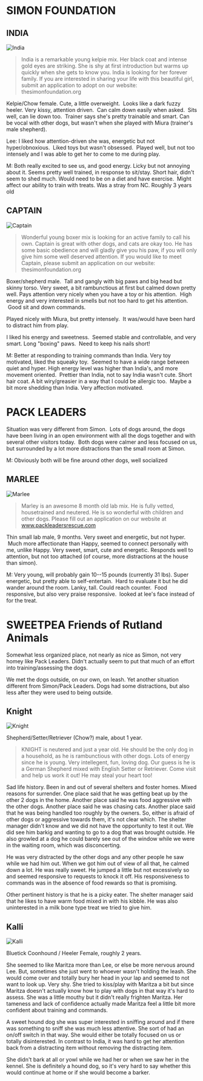 SIMON FOUNDATION
================

INDIA
-----
![India](India.jpg)

> India is a remarkable young kelpie mix.  Her black coat and intense gold eyes
> are striking.  She is shy at first introduction but warms up quickly when she
> gets to know you.  India is looking for her forever family.  If you are
> interested in sharing your life with this beautiful girl, submit an
> application to adopt on our website:  thesimonfoundation.org

Kelpie/Chow female. Cute, a little overweight.  Looks like a dark fuzzy heeler. Very kissy, attention driven.  Can calm down easily when asked.  Sits well, can lie down too.  Trainer says she's pretty trainable and smart. Can be vocal with other dogs, but wasn't when she played with Miura (trainer's male shepherd).

Lee: I liked how attention-driven she was, energetic but not hyper/obnoxious.  Liked toys but wasn't obsessed.  Played well, but not too intensely and I was able to get her to come to me during play.

M: Both really excited to see us, and good energy. Licky but not annoying about it. Seems pretty well trained, in response to sit/stay. Short hair, didn't seem to shed much. Would need to be on a diet and have exercise.  Might affect our ability to train with treats. Was a stray from NC. Roughly 3 years old

<!--
MAGGIE
-----
![Maggie](Maggie.jpg)

Spaniel female. Sweet, calm, gets excited by tennis balls, herds them all.  64lbs after heartworm treatment, was 50lbs before. Very nice but more interested in the balls than us at times.  A little on the big side (pretty tall).

Long hair is really pretty.
-->

CAPTAIN
-------
![Captain](Captain.jpg)

> Wonderful young boxer mix is looking for an active family to call his own.
> Captain is great with other dogs, and cats are okay too.  He has some basic
> obedience and will gladly give you his paw, if you will only give him some
> well deserved attention.  If you would like to meet Captain, please submit an
> application on our website:  thesimonfoundation.org

Boxer/shepherd male.  Tall and gangly with big paws and big head but skinny torso. Very sweet, a bit rambunctious at first but calmed down pretty well. Pays attention very nicely when you have a toy or his attention.  High energy and very interested in smells but not too hard to get his attention.  Good sit and down commands.

Played nicely with Miura, but pretty intensely.  It was/would have been hard to distract him from play.

I liked his energy and sweetness.  Seemed stable and controllable, and very smart. Long "boxing" paws.  Need to keep his nails short!

M: Better at responding to training commands than India. Very toy motivated, liked the squeaky toy.  Seemed to have a wide range between quiet and hyper. High energy level was higher than India's, and more movement oriented.  Prettier than India, not to say India wasn't cute. Short hair coat. A bit wiry/greasier in a way that I could be allergic too.  Maybe a bit more shedding than India. Very affection motivated.

PACK LEADERS
============
Situation was very different from Simon.  Lots of dogs around, the dogs have been living in an open environment with all the dogs together and with several other visitors today.  Both dogs were calmer and less focused on us, but surrounded by a lot more distractions than the small room at Simon.

M: Obviously both will be fine around other dogs, well socialized

<!--
HAPPY
-----
![Happy](Happy.jpg)

> Happy is a beautiful sweet boy. He is 3 years old. He loves children and is
> good with other dogs. He is hw neg, fully vetted and neutered , Happy is a
> loving boy and wants to find a home that he can relax and sit on the couch.

Corgi/hound/boxer male two-three years. Very calm and chill. Responsive but not terribly attentive.  Affectionate when wanted, but pretty aloof otherwise. Not vocal, interacted well with other dogs, which it knew. Not much of a personal connection, even when doing some training/praise exercises.  More food responsive than praise/attention.

M: Seemed like an older dog, in his temperament. Always seems chilled out but probably still needs a lot of exercise. Not a couch potato, despite the ad. Short and very long. Could reach counter. Trainable. Very pretty.
-->

MARLEE
------
![Marlee](Marley.jpg)

> Marley is an awesome 8 month old lab mix. He is fully vetted, housetrained
> and neutered. He is so wonderful with children and other dogs. Please fill
> out an application on our website at www.packleadersrescue.com

Thin small lab male, 9 months. Very sweet and energetic, but not hyper.  Much more affectionate than Happy, seemed to connect personally with me, unlike Happy. Very sweet, smart, cute and energetic. Responds well to attention, but not too attached (of course, more distractions at the house than simon).

M: Very young, will probably gain 10--15 pounds (currently 31 lbs). Super energetic, but pretty able to self-entertain.  Hard to evaluate it but he did wander around the room. Lanky, tall. Could reach counter.  Food responsive, but also very praise responsive.  looked at lee's face instead of for the treat.


SWEETPEA Friends of Rutland Animals
===================================
Somewhat less organized place, not nearly as nice as Simon, not very homey like Pack Leaders.  Didn't actually seem to put that much of an effort into training/assessing the dogs.

We met the dogs outside, on our own, on leash.  Yet another situation different from Simon/Pack Leaders.  Dogs had some distractions, but also less after they were used to being outside.

Knight
------
![Knight](Knight.jpg)

Shepherd/Setter/Retriever (Chow?) male, about 1 year.

> KNIGHT is neutered and just a year old. He should be the only dog in a
> household, as he is rambunctious with other dogs. Lots of energy since he is
> young. Very intellegent, fun, loving dog. Our guess is he is a German
> Shepherd mixed with English Setter  or Retriever.  Come visit and help us
> work it out! He may steal your heart too!

Sad life history. Been in and out of several shelters and foster homes. Mixed reasons for surrender. One place said that he was getting beat up by the other 2 dogs in the home. Another place said he was food aggressive with the other dogs. Another place said he was chasing cats. Another place said that he was being handled too roughly by the owners. So, either is afraid of other dogs or aggressive towards them, it's not clear which. The shelter manager didn't know and we did not have the opportunity to test it out. We did see him barkig and wanting to go to a dog that was brought outside. He also growled at a dog he could barely see out of the window while we were in the waiting room, which was disconcerting. 

He was very distracted by the other dogs and any other people he saw while we had him out. When we got him out of view of all that, he calmed down a lot. He was really sweet. He jumped a little but not excessively so and seemed responsive to requests to knock it off. His responsiveness to commands was in the absence of food rewards so that is promising.

Other pertinent history is that he is a picky eater. The shelter manager said that he likes to have warm food mixed in with his kibble. He was also uninterested in a milk bone type treat we tried to give him.

Kalli
-----
![Kalli](Kali.jpg)

Bluetick Coonhound / Heeler Female, roughly 2 years.

She seemed to like Maritza more than Lee, or else be more nervous around Lee. But, sometimes she just went to whoever wasn't holding the leash. She would come over and totally bury her head in your lap and seemed to not want to look up. Very shy. She tried to kiss/play with Maritza a bit but since Maritza doesn't actually know how to play with dogs in that way it's hard to assess. She was a little mouthy but it didn't really frighten Maritza. Her tameness and lack of confidence actually made Maritza feel a little bit more confident about training and commands. 

A sweet hound dog she was super interested in sniffing around and if there was something to sniff she was much less attentive. She sort of had an on/off switch in that way. She would either be totally focused on us or totally disinterested. In contrast to India, it was hard to get her attention back from a distracting item without removing the distracting item.

She didn't bark at all or yowl while we had her or when we saw her in the kennel. She is definitely a hound dog, so it's very hard to say whether this would continue at home or if she would become a barker. 

<!--
Quaker
-----
![Quaker](Quaker.jpg)

Treeing Walker Coonhound Male, roughly 1 year
-->

